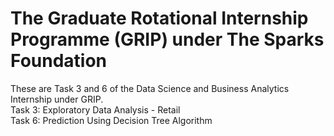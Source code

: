 # The Graduate Rotational Internship Programme (GRIP) under The Sparks Foundation
These are Task 3 and 6 of the Data Science and Business Analytics Internship under GRIP.<br>
Task 3: Exploratory Data Analysis - Retail<br>
Task 6: Prediction Using Decision Tree Algorithm
